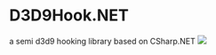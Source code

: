 # D3D9Hook.NET
a semi d3d9 hooking library based on CSharp.NET
<img src="https://gyazo.com/fab3c9651140bc4d15fdbbf341ee0635">
